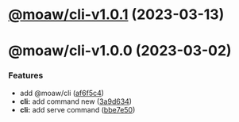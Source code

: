 # [@moaw/cli-v1.0.1](https://github.com/microsoft/moaw/compare/cli-1.0.0...cli-1.0.1) (2023-03-13)

# @moaw/cli-v1.0.0 (2023-03-02)


### Features

* add @moaw/cli ([af6f5c4](https://github.com/microsoft/moaw/commit/af6f5c4298d4beadaed2998aea867e3e0fa752f9))
* **cli:** add command new ([3a9d634](https://github.com/microsoft/moaw/commit/3a9d634ec4669e328796c08fc3d46673d2494217))
* **cli:** add serve command ([bbe7e50](https://github.com/microsoft/moaw/commit/bbe7e509beafdad10fb92724db027ef832b24d4d))
